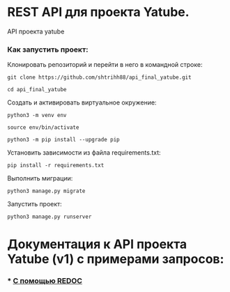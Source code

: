 # REST API для проекта Yatube.
API проекта yatube

### Как запустить проект:

Клонировать репозиторий и перейти в него в командной строке:

```
git clone https://github.com/shtrihh88/api_final_yatube.git
```

```
cd api_final_yatube
```

Cоздать и активировать виртуальное окружение:

```
python3 -m venv env
```

```
source env/bin/activate
```

```
python3 -m pip install --upgrade pip
```

Установить зависимости из файла requirements.txt:

```
pip install -r requirements.txt
```

Выполнить миграции:

```
python3 manage.py migrate
```

Запустить проект:

```
python3 manage.py runserver
```

# Документация к API проекта Yatube (v1) с примерами запросов:

### * [С помощью REDOC](http://127.0.0.1:8000/redoc/#tag/api)
